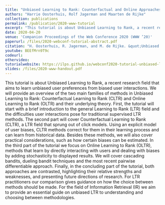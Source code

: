 ```yaml
---
title: "Unbiased Learning to Rank: Counterfactual and Online Approaches"
authors: "Harrie Oosterhuis, Rolf Jagerman and Maarten de Rijke"
collection: publications
permalink: /publication/2020-www-tutorial
excerpt: "This tutorial is about Unbiased Learning to Rank, a recent research field that aims to learn unbiased user preferences from biased user interactions. We will provide an overview of the two main families of methods in Unbiased Learning to Rank: Counterfactual Learning to Rank (CLTR) and Online Learning to Rank (OLTR) and their underlying theory."
date: 2020-04-20
venue: 'Companion Proceedings of the Web Conference 2020 (WWW ’20)'
paperurl: /files/2020-webconf-tutorial-abstract.pdf
citation: "H. Oosterhuis, R. Jagerman, and M. de Rijke. &quot;Unbiased Learning to Rank: Counterfactual and Online Approaches.&quot; In <i>Companion Proceedings of the Web Conference 2020</i>. ACM, 2020."
youtube: BEEfMrn9T9c
codeurl:
othervideo:
tutorialwebsite: https://ilps.github.io/webconf2020-tutorial-unbiased-ltr/
slides: /files/2020-www-handout.pdf
---
```


This tutorial is about Unbiased Learning to Rank, a recent research field that aims to learn unbiased user preferences from biased user interactions. We will provide an overview of the two main families of methods in Unbiased Learning to Rank: Counterfactual Learning to Rank (CLTR) and Online Learning to Rank (OLTR) and their underlying theory. First, the tutorial will start with a brief introduction to the general Learning to Rank (LTR) field and the difficulties user interactions pose for traditional supervised LTR methods. The second part will cover Counterfactual Learning to Rank (CLTR), a LTR field that sprung out of click models. Using an explicit model of user biases, CLTR methods correct for them in their learning process and can learn from historical data. Besides these methods, we will also cover practical considerations, such as how certain biases can be estimated. In the third part of the tutorial we focus on Online Learning to Rank (OLTR), methods that learn by directly interacting with users and dealing with biases by adding stochasticity to displayed results. We will cover cascading bandits, dueling bandit techniques and the most recent pairwise differentiable approach. Finally, in the concluding part of the tutorial, both approaches are contrasted, highlighting their relative strengths and weaknesses, and presenting future directions of research. For LTR practitioners our comparison gives guidance on how the choice between methods should be made. For the field of Information Retrieval (IR) we aim to provide an essential guide on unbiased LTR to understanding and choosing between methodologies.